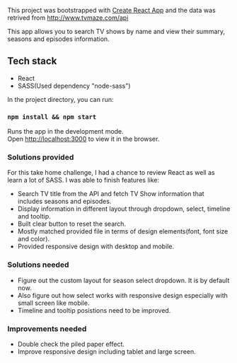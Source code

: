 This project was bootstrapped with [Create React App](https://github.com/facebook/create-react-app) and the data was retrived from http://www.tvmaze.com/api 

This app allows you to search TV shows by name and view their summary, seasons and episodes information.

## Tech stack
- React
- SASS(Used dependency "node-sass")

In the project directory, you can run:

### `npm install && npm start`

Runs the app in the development mode.<br />
Open [http://localhost:3000](http://localhost:3000) to view it in the browser.


### Solutions provided
For this take home challenge, I had a chance to review React as well as learn a lot of SASS. I was able to finish features like:
- Search TV title from the API and fetch TV Show information that includes seasons and episodes. 
- Display information in different layout through dropdown, select, timeline and tooltip.
- Built clear button to reset the search.
- Mostly matched provided file in terms of design elements(font, font size and color).
- Provided responsive design with desktop and mobile. 

### Solutions needed
- Figure out the custom layout for season select dropdown. It is by default now. 
- Also figure out how select works with responsive design especially with small screen like mobile.
- Timeline and tooltip posistions need to be improved.

### Improvements needed
- Double check the piled paper effect. 
- Improve responsive design including tablet and large screen.

